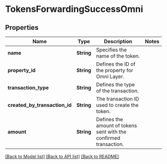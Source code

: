 # TokensForwardingSuccessOmni

## Properties

Name | Type | Description | Notes
------------ | ------------- | ------------- | -------------
**name** | **String** | Specifies the name of the token. | 
**property_id** | **String** | Defines the ID of the property for Omni Layer. | 
**transaction_type** | **String** | Defines the type of the transaction. | 
**created_by_transaction_id** | **String** | The transaction ID used to create the token. | 
**amount** | **String** | Defines the amount of tokens sent with the confirmed transaction. | 

[[Back to Model list]](../README.md#documentation-for-models) [[Back to API list]](../README.md#documentation-for-api-endpoints) [[Back to README]](../README.md)


